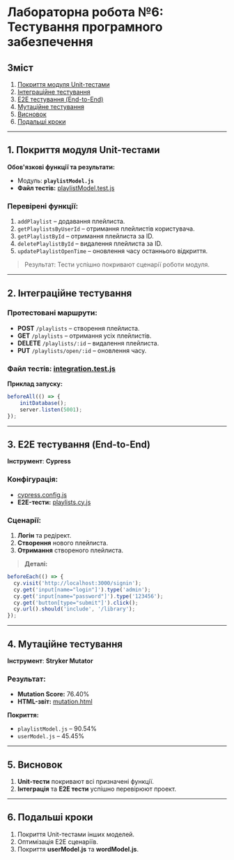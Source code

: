 # Лабораторна робота №6: Тестування програмного забезпечення

## Зміст
1. [Покриття модуля Unit-тестами](#1-покриття-модуля-unit-тестами)
2. [Інтеграційне тестування](#2-інтеграційне-тестування)
3. [E2E тестування (End-to-End)](#3-e2e-тестування-end-to-end)
4. [Мутаційне тестування](#4-мутаційне-тестування)
5. [Висновок](#5-висновок)
6. [Подальші кроки](#6-подальші-кроки)

---

## 1. Покриття модуля Unit-тестами

**Обов'язкові функції та результати:**

- Модуль: **`playlistModel.js`**
- **Файл тестів:** [playlistModel.test.js](backend/db/__tests__/playlistModel.test.js)

### Перевірені функції:
1. `addPlaylist` – додавання плейлиста.
2. `getPlaylistsByUserId` – отримання плейлистів користувача.
3. `getPlaylistById` – отримання плейлиста за ID.
4. `deletePlaylistById` – видалення плейлиста за ID.
5. `updatePlaylistOpenTime` – оновлення часу останнього відкриття.

> Результат: Тести успішно покривают сценарії роботи модуля.

---

## 2. Інтеграційне тестування

### **Протестовані маршрути:**
- **POST** `/playlists` – створення плейлиста.
- **GET** `/playlists` – отримання усіх плейлистів.
- **DELETE** `/playlists/:id` – видалення плейлиста.
- **PUT** `/playlists/open/:id` – оновлення часу.

### **Файл тестів:** [integration.test.js](backend/db/__tests__/integration.test.js)

**Приклад запуску:**
```javascript
beforeAll(() => {
    initDatabase();
    server.listen(5001);
});
```
---

## 3. E2E тестування (End-to-End)

**Інструмент**: **Cypress**

### **Конфігурація**:
- [cypress.config.js](lingo-frontend/cypress.config.js)
- **E2E-тести:** [playlists.cy.js](lingo-frontend/cypress/e2e/playlists.cy.js)

### **Сценарії:**
1. **Логін** та редірект.
2. **Створення** нового плейлиста.
3. **Отримання** створеного плейлиста.

> **Деталі:**
```javascript
beforeEach(() => {
  cy.visit('http://localhost:3000/signin');
  cy.get('input[name="login"]').type('admin');
  cy.get('input[name="password"]').type('123456');
  cy.get('button[type="submit"]').click();
  cy.url().should('include', '/library');
});
```

---

## 4. Мутаційне тестування

**Інструмент**: **Stryker Mutator**

### **Результат:**
- **Mutation Score:** 76.40%
- **HTML-звіт:** [mutation.html](backend/reports/mutation/mutation.html)

**Покриття:**
- `playlistModel.js` – 90.54%
- `userModel.js` – 45.45%

---

## 5. Висновок
1. **Unit-тести** покривают всі призначені функції.
2. **Інтеграція** та **E2E тести** успішно перевірюют проект.

---

## 6. Подальші кроки
1. Покриття Unit-тестами інших моделей.
2. Оптимізація E2E сценаріїв.
3. Покриття **userModel.js** та **wordModel.js**.
